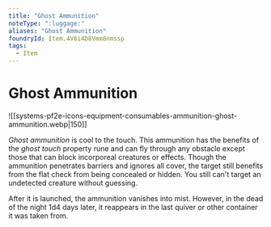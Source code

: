 ```yaml
---
title: "Ghost Ammunition"
noteType: ":luggage:"
aliases: "Ghost Ammunition"
foundryId: Item.4V6i4D8Vmm8nmssp
tags:
  - Item
---
```


# Ghost Ammunition
![[systems-pf2e-icons-equipment-consumables-ammunition-ghost-ammunition.webp|150]]

_Ghost ammunition_ is cool to the touch. This ammunition has the benefits of the _ghost touch_ property rune and can fly through any obstacle except those that can block incorporeal creatures or effects. Though the ammunition penetrates barriers and ignores all cover, the target still benefits from the flat check from being concealed or hidden. You still can't target an undetected creature without guessing.

After it is launched, the ammunition vanishes into mist. However, in the dead of the night 1d4 days later, it reappears in the last quiver or other container it was taken from.

